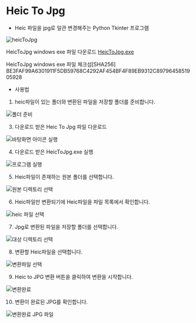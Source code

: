 # Heic To Jpg

- Heic 파일을 jpg로 일관 변경해주는 Python Tkinter 프로그램

![heicToJpg](https://github.com/hwanyeongchoi/heicTojpg_python_tkinter/assets/47169718/1bb7ca4f-75a7-4750-9dd2-7df214a5d66f)

HeicToJpg windows exe 파일 다운로드
[HeicToJpg.exe](https://github.com/hwanyeongchoi/heicTojpg_python_tkinter/blob/main/heicToJpg.exe)

HeicToJpg windows exe 파일 체크섬[SHA256]
BE3FAF99A6301911F5DB59768C4292AF454BF4F89EB9312C8979645851905928

- 사용법

1. heic파일이 있는 폴더와 변환된 파일을 저장할 폴더를 준비합니다.

![폴더 준비](https://github.com/hwanyeongchoi/heicTojpg_python_tkinter/assets/47169718/dc1dcfa0-5781-4d16-a11e-ff5fae265fa3)

3. 다운로드 받은 Heic To Jpg 파일 다운로드

![바탕화면 아이콘 실행](https://github.com/hwanyeongchoi/heicTojpg_python_tkinter/assets/47169718/217f66db-b6a0-469e-93bc-ca76f883f304)

4. 다운로드 받은 HeicToJpg.exe 실행

![프로그램 실행](https://github.com/hwanyeongchoi/heicTojpg_python_tkinter/assets/47169718/15ebe507-dbef-460f-a11a-fcb2814068be)

5. Heic파일이 존재하는 원본 폴더를 선택합니다.

![원본 디렉토리 선택](https://github.com/hwanyeongchoi/heicTojpg_python_tkinter/assets/47169718/d1f55372-7997-4a45-a358-d79c65e980b3)

6. Heic파일만 변환되기에 Heic파일을 파일 목록에서 확인합니다.

![heic 파일 선택](https://github.com/hwanyeongchoi/heicTojpg_python_tkinter/assets/47169718/2d76e2c9-43b4-4b77-b533-53d3d4cbb628)

7. Jpg로 변환된 파일을 저장할 폴더를 선택합니다.

![대상 디렉토리 선택](https://github.com/hwanyeongchoi/heicTojpg_python_tkinter/assets/47169718/6bf1e183-6710-4ab5-a5fb-a6513e9dbd62)

8. 변환할 Heic파일을 선택합니다.

![변환파일 선택](https://github.com/hwanyeongchoi/heicTojpg_python_tkinter/assets/47169718/cf6b7fad-5d5a-441d-9000-8c1a90fa71bd)

9. Heic to JPG 변환 버튼을 클릭하여 변환을 시작합니다.

![변환완료](https://github.com/hwanyeongchoi/heicTojpg_python_tkinter/assets/47169718/05bb0b8a-5717-4332-b0a6-50e7f86a5299)

10. 변환이 완료된 JPG를 확인합니다.

![변환완료 JPG 파일](https://github.com/hwanyeongchoi/heicTojpg_python_tkinter/assets/47169718/0aff86be-ce1e-4754-8c08-62efd0ca8d1c)


